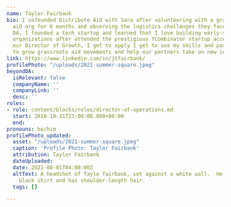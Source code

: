 ```yaml
---
name: Taylor Fairbank
bio: I cofounded Distribute Aid with Sara after volunteering with a grassroots refugee
  aid org for 6 months and observing the logistics challenges they faced . Before
  DA, I founded a tech startup and learned that I love building early-stage, high-growth
  organizations after attended the prestigious YCombinator startup accelerator.  As
  our Director of Growth, I get to apply I get to use my skills and passion everyday
  to grow grassroots aid movements and help our partners take on new initiatives!
link: https://www.linkedin.com/in/jtfairbank/
profilePhoto: "/uploads/2021-summer-square.jpeg"
beyondDA:
  isRelevant: false
  companyName: ''
  companyLink: ''
  desc: ''
roles:
- role: content/blocks/roles/director-of-operations.md
  start: 2018-10-31T23:00:00.000+00:00
  end: 
pronouns: he/him
profilePhoto_updated:
  asset: "/uploads/2021-summer-square.jpeg"
  caption: 'Profile Photo: Taylor Fairbank'
  attribution: Taylor Fairbank
  dateUploaded: 
  date: 2021-08-01T04:00:00Z
  altText: A headshot of Taylo fairbank, set against a white wall.  He's wearing a
    black shirt and has shoulder-length hair.
  tags: []

---
```

